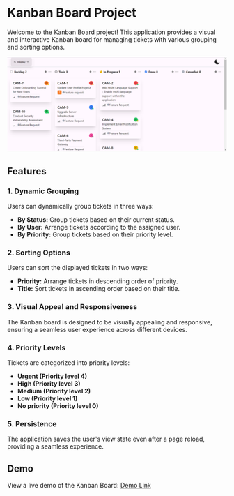 # Kanban Board Project

Welcome to the Kanban Board project! This application provides a visual and interactive Kanban board for managing tickets with various grouping and sorting options.

![Kanban Board Demo](/public/kanban.png)

## Features

### 1. Dynamic Grouping

Users can dynamically group tickets in three ways:

- **By Status:** Group tickets based on their current status.
- **By User:** Arrange tickets according to the assigned user.
- **By Priority:** Group tickets based on their priority level.

### 2. Sorting Options

Users can sort the displayed tickets in two ways:

- **Priority:** Arrange tickets in descending order of priority.
- **Title:** Sort tickets in ascending order based on their title.

### 3. Visual Appeal and Responsiveness

The Kanban board is designed to be visually appealing and responsive, ensuring a seamless user experience across different devices.

### 4. Priority Levels

Tickets are categorized into priority levels:

- **Urgent (Priority level 4)**
- **High (Priority level 3)**
- **Medium (Priority level 2)**
- **Low (Priority level 1)**
- **No priority (Priority level 0)**

### 5. Persistence

The application saves the user's view state even after a page reload, providing a seamless experience.

## Demo

View a live demo of the Kanban Board: [Demo Link](https://6586ca310888fb7c5706aa00--curious-rugelach-60a72f.netlify.app/)
